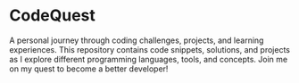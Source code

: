 # CodeQuest
A personal journey through coding challenges, projects, and learning experiences. This repository contains code snippets, solutions, and projects as I explore different programming languages, tools, and concepts. Join me on my quest to become a better developer!
